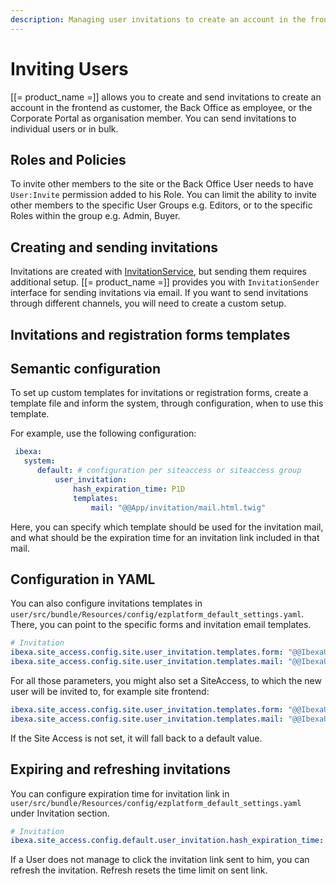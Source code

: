 ```yaml
---
description: Managing user invitations to create an account in the frontend or the Back Office.
---
```


# Inviting Users

[[= product_name =]] allows you to create and send invitations to create an account in
the frontend as customer, the Back Office as employee, or the Corporate Portal as organisation member.
You can send invitations to individual users or in bulk.

## Roles and Policies

To invite other members to the site or the Back Office User needs to have `User:Invite` permission added to his Role.
You can limit the ability to invite other members to the specific User Groups
e.g. Editors, or to the specific Roles within the group e.g. Admin, Buyer.

## Creating and sending invitations

Invitations are created with [InvitationService](https://github.com/ibexa/user/blob/main/src/lib/Invitation/InvitationService.php),
but sending them requires additional setup.
[[= product_name =]] provides you with `InvitationSender` interface for sending invitations via email.
If you want to send invitations through different channels, you will need to create a custom setup.

## Invitations and registration forms templates

## Semantic configuration

To set up custom templates for invitations or registration forms,
create a template file and inform the system, through configuration, when to use this template.

For example, use the following configuration:


```yaml
 ibexa:
   system:
      default: # configuration per siteaccess or siteaccess group
          user_invitation:
              hash_expiration_time: P1D
              templates:
                  mail: "@@App/invitation/mail.html.twig"
 ```

Here, you can specify which template should be used for the invitation mail, and what should be the expiration time for an invitation link included in that mail.

## Configuration in YAML

You can also configure invitations templates in `user/src/bundle/Resources/config/ezplatform_default_settings.yaml`.
There, you can point to the specific forms and invitation email templates.

```yaml
# Invitation
ibexa.site_access.config.site.user_invitation.templates.form: "@@IbexaUser/invitation/form.html.twig"
ibexa.site_access.config.site.user_invitation.templates.mail: "@@IbexaUser/invitation/mail/user_invitation.html.twig"
```

For all those parameters, you might also set a SiteAccess, to which the new user will be invited to, for example site frontend:

```yaml
ibexa.site_access.config.site.user_invitation.templates.form: "@@IbexaUser/invitation/site_user_form.html.twig"
ibexa.site_access.config.site.user_invitation.templates.mail: "@@IbexaUser/invitation/mail/site_user_invitation.html.twig"
```

If the Site Access is not set, it will fall back to a default value.

## Expiring and refreshing invitations

You can configure expiration time for invitation link in `user/src/bundle/Resources/config/ezplatform_default_settings.yaml` under Invitation section.

```yaml
# Invitation
ibexa.site_access.config.default.user_invitation.hash_expiration_time: 'P2D'
```
If a User does not manage to click the invitation link sent to him, you can refresh the invitation.
Refresh resets the time limit on sent link.

